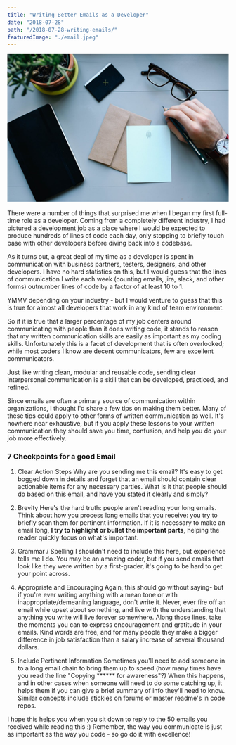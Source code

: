 ```yaml
---
title: "Writing Better Emails as a Developer"
date: "2018-07-28"
path: "/2018-07-28-writing-emails/"
featuredImage: "./email.jpeg"
---
```

![Email](./email.jpeg)

There were a number of things that surprised me when I began my first full-time role as a developer. Coming from a completely different industry, I had pictured a development job as a place where I would be expected to produce hundreds of lines of code each day, only stopping to briefly touch base with other developers before diving back into a codebase.

As it turns out, a great deal of my time as a developer is spent in communication with business partners, testers, designers, and other developers. I have no hard statistics on this, but I would guess that the lines of communication I write each week (counting emails, jira, slack, and other forms) outnumber lines of code by a factor of at least 10 to 1.

YMMV depending on your industry - but I would venture to guess that this is true for almost all developers that work in any kind of team environment.

So if it is true that a larger percentage of my job centers around communicating with people than it does writing code, it stands to reason that my written communication skills are easily as important as my coding skills. Unfortunately this is a facet of development that is often overlooked; while most coders I know are decent communicators, few are excellent communicators.

Just like writing clean, modular and reusable code, sending clear interpersonal communication is a skill that can be developed, practiced, and refined.

Since emails are often a primary source of communication within organizations, I thought I'd share a few tips on making them better. Many of these tips could apply to other forms of written communication as well.  It's nowhere near exhaustive, but if you apply these lessons to your written communication they should save you time, confusion, and help you do your job more effectively.

### 7 Checkpoints for a good Email


1. Clear Action Steps
Why are you sending me this email? It's easy to get bogged down in details and forget that an email should contain clear actionable items for any necessary parties. What is it that people should do based on this email, and have you stated it clearly and simply?

2. Brevity
Here's the hard truth: people aren't reading your long emails. Think about how you process long emails that you receive: you try to briefly scan them for pertinent information. If it is necessary to make an email long, **I try to highlight or bullet the important parts**, helping the reader quickly focus on what's important.

3. Grammar / Spelling
I shouldn't need to include this here, but experience tells me I do. You may be an amazing coder, but if you send emails that look like they were written by a first-grader, it's going to be hard to get your point across.

4. Appropriate and Encouraging
Again, this should go without saying- but if you're ever writing anything with a mean tone or with  inappropriate/demeaning language, don't write it. Never, ever fire off an email while upset about something, and live with the understanding that anything you write will live forever somewhere.
Along those lines, take the moments you can to express encouragement and gratitude in your emails. Kind words are free, and for many people they make a bigger difference in job satisfaction than a salary increase of several thousand dollars.

5. Include Pertinent Information
Sometimes you'll need to add someone in to a long email chain to bring them up to speed (how many times have you read the line "Copying ****** for awareness"?)
When this happens, and in other cases when someone will need to do some catching up, it helps them if you can give a brief summary of info they'll need to know.
Similar concepts include stickies on forums or master readme's in code repos.


I hope this helps you when you sit down to reply to the 50 emails you received while reading this :) Remember, the way you communicate is just as important as the way you code - so go do it with excellence!
